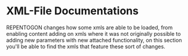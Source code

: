# XML-File Documentations
REPENTOGON changes how some xmls are able to be loaded, from enabling content adding on xmls where it was not originally possible to adding new parameters with new attached functionality, on this section you'll be able to find the xmls that feature these sort of changes.